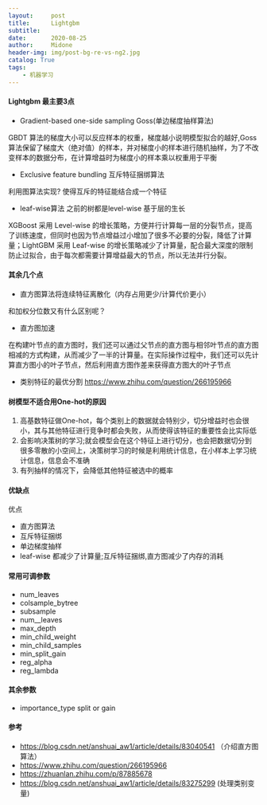 ```yaml
---
layout:     post
title:      Lightgbm
subtitle:   
date:       2020-08-25
author:     Midone
header-img: img/post-bg-re-vs-ng2.jpg
catalog: True
tags:
    - 机器学习
---
```



#### Lightgbm 最主要3点
- Gradient-based one-side sampling Goss(单边梯度抽样算法)

GBDT 算法的梯度大小可以反应样本的权重，梯度越小说明模型拟合的越好,Goss算法保留了梯度大（绝对值）的样本，并对梯度小的样本进行随机抽样，为了不改变样本的数据分布，在计算增益时为梯度小的样本乘以权重用于平衡

- Exclusive feature bundling 互斥特征捆绑算法

利用图算法实现? 使得互斥的特征能结合成一个特征

- leaf-wise算法
之前的树都是level-wise 基于层的生长

XGBoost 采用 Level-wise 的增长策略，方便并行计算每一层的分裂节点，提高了训练速度，但同时也因为节点增益过小增加了很多不必要的分裂，降低了计算量；LightGBM 采用 Leaf-wise 的增长策略减少了计算量，配合最大深度的限制防止过拟合，由于每次都需要计算增益最大的节点，所以无法并行分裂。


#### 其余几个点

- 直方图算法将连续特征离散化（内存占用更少/计算代价更小）

和加权分位数又有什么区别呢？

- 直方图加速

在构建叶节点的直方图时，我们还可以通过父节点的直方图与相邻叶节点的直方图相减的方式构建，从而减少了一半的计算量。在实际操作过程中，我们还可以先计算直方图小的叶子节点，然后利用直方图作差来获得直方图大的叶子节点

- 类别特征的最优分割
https://www.zhihu.com/question/266195966

#### 树模型不适合用One-hot的原因

1. 高基数特征做One-hot，每个类别上的数据就会特别少，切分增益时也会很小，其与其他特征进行竞争时都会失败，从而使得该特征的重要性会比实际低
2. 会影响决策树的学习;就会模型会在这个特征上进行切分，也会把数据切分到很多零散的小空间上，决策树学习的时候是利用统计信息，在小样本上学习统计信息，信息会不准确
3. 有列抽样的情况下，会降低其他特征被选中的概率

#### 优缺点

优点
- 直方图算法
- 互斥特征捆绑
- 单边梯度抽样
- leaf-wise
都减少了计算量;互斥特征捆绑,直方图减少了内存的消耗



#### 常用可调参数
- num_leaves
- colsample_bytree
- subsample
- num__leaves
- max_depth
- min_child_weight
- min_child_samples
- min_split_gain
- reg_alpha
- reg_lambda
#### 其余参数
- importance_type
split or gain


#### 参考
- https://blog.csdn.net/anshuai_aw1/article/details/83040541 （介绍直方图算法）
- https://www.zhihu.com/question/266195966
- https://zhuanlan.zhihu.com/p/87885678
- https://blog.csdn.net/anshuai_aw1/article/details/83275299 (处理类别变量)

